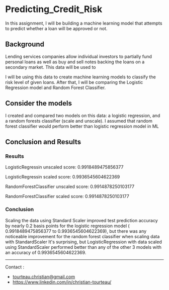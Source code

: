 # Predicting_Credit_Risk

In this assignment, I will be building a machine learning model that attempts to predict whether a loan will be approved or not.

## Background

Lending services companies allow individual investors to partially fund personal loans as well as buy and sell notes backing the loans on a secondary market. This data will be used to 

I will be using this data to create machine learning models to classify the risk level of given loans. After that, I will be comparing the Logistic Regression model and Random Forest Classifier.

## Consider the models

I created and compared two models on this data: a logistic regression, and a random forests classifier (scale and unscale). I assumed that random forest classifier would perform better than logistic regression model in ML

## Conclusion and Results

### Results

LogisticRegressin unscaled score: 0.9918489475856377

LogisticRegressin scaled score: 0.9936545604622369

RandomForestClassifier unscaled score: 0.9914878250103177

RandomForestClassifier scaled score: 0.9914878250103177

### Conclusion

Scaling the data using Standard Scaler improved test prediction accuracy by nearly 0.2 basis points for the logistic regression model ( 0.9918489475856377 to 0.9936545604622369), but there was any noticeable improvement for the random forest classifier when scaling data with StandardScaler It's surprising, but LogisticRegression with data scaled using StandardScaler performed better than any of the other 3 models with an accuracy of 0.9936545604622369.

<hr>
Contact : 

* tourteau.christian@gmail.com
* https://www.linkedin.com/in/christian-tourteau/

